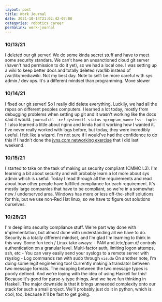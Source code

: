 ```yaml
---
layout: post
title: Work Journal
date: 2021-10-14T21:02:42-07:00
categories: robotics career
permalink: work-journal
---
```


### 10/13/21
I deleted our git server!
We do some kinda secret stuff and have to meet some security standars. We can't have an unsanctioned cloud git server (haven't had permission to do it yet), so we had a local one. I was setting up a wiki to keep better docs and totally deleted /var/lib instead of /var/lib/mediawiki. Not my best day. Note to self: be more careful with sys admin / dev ops. It's a different mindset than programming. Move slower

### 10/14/21
I fixed our git server! So I really did delete everything. Luckily, we had all the repos on different peoples computers. I learned a lot today, mostly from debugging problems when setting up git and it wasn't working like the docs said it would. `journalctl -xe` ! `systemctl status <program_name>` ! `ss -tupln` ! I also learned a little about nginx and kinda had it working how I wanted it. I've never really worked with logs before, but today, they were incredibly useful. I felt like a wizard. I'm not sure if I would've had the confidence to do this if I hadn't done the [jvns.com networking exercise](aryzach.github.io/quicklearn-networking) that I did last weekend.

### 10/15/21
I started to take on the task of making us security compliant (CMMC L3). I'm learning a bit about security and will probably learn a lot more about sys admin which is useful. Today I read through all the requirements and read about how other people have fulfilled compliance for each requirement. It's mostly large companies that have to be compliant, so we're in a somewhat new / underserved area. Windows has more or less off-the-shelf solutions for this, but we use non-Red Hat linux, so we have to figure out solutions ourselves. 

### 10/28/21
I'm deep into security compliance stuff. We're part way done with implementation, but almost done with understanding all we have to do. Security is a totally different mindset, and I'm glad I'm learning to think in this way. Some fun tech / Linux take aways:
	- PAM and /etc/pam.d/ controls authentication on a granular level. Multi-factor auth, limiting logon attemps, ssh, etc
	- You can very easily send your syslogs to a remote server with rsyslog
	- Log commands ran with sudo through `visudo`
On another note, I'm doing some legit engineering too! Currently making a translator between two message formats. The mapping between the two message types is poorly defined. And we're toying with the idea of using Haskell for this! Because it's good for parse-y type things. And we have fun thinking in Haskell. The major downside is that it brings unneeded complexity onto our stack for such a small project. We'll probably just do it in python, which is cool, too, because it'll be fast to get going. 
